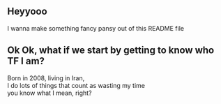 ## Heyyooo

<p>I wanna make something fancy pansy out of this README file</p>
<h2>Ok Ok, what if we start by getting to know who TF I am?</h2>
<p align=left>Born in 2008, living in Iran,<br/>I do lots of things that count as wasting my time<br/>you know what I mean,
  right?</p>
